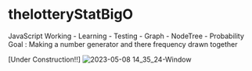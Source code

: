 # thelotteryStatBigO
JavaScript Working - Learning - Testing - Graph - NodeTree - Probability  Goal : Making a number generator and there frequency drawn together

[Under Construction!!]
![2023-05-08 14_35_24-Window](https://user-images.githubusercontent.com/10289341/236825477-fb40eb9a-118f-42e3-a06b-6264ebea878c.png)
